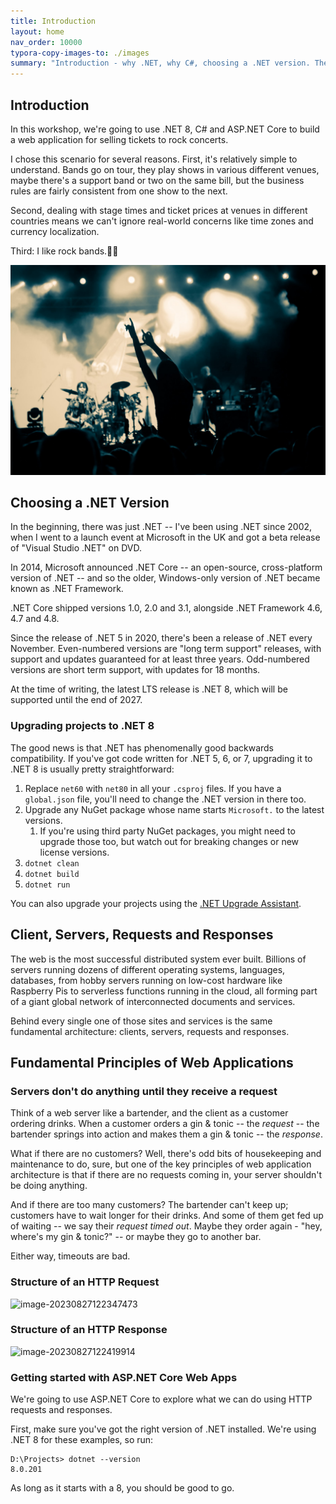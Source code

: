```yaml
---
title: Introduction
layout: home
nav_order: 10000
typora-copy-images-to: ./images
summary: "Introduction - why .NET, why C#, choosing a .NET version. The scenario: selling tickets for rock concerts."
---
```


## Introduction

In this workshop, we're going to use .NET 8, C# and ASP.NET Core to build a web application for selling tickets to rock concerts.

I chose this scenario for several reasons. First, it's relatively simple to understand. Bands go on tour, they play shows in various different venues, maybe there's a support band or two on the same bill, but the business rules are fairly consistent from one show to the next.

Second, dealing with stage times and ticket prices at venues in different countries means we can't ignore real-world concerns like time zones and currency localization.

Third: I like rock bands.🤘🏼

![shutterstock_676097989_1080p](images/shutterstock_676097989_1080p.jpg)

## Choosing a .NET Version

In the beginning, there was just .NET -- I've been using .NET since 2002, when I went to a launch event at Microsoft in the UK and got a beta release of "Visual Studio .NET" on DVD.

In 2014, Microsoft announced .NET Core -- an open-source, cross-platform version of .NET -- and so the older, Windows-only version of .NET became known as .NET Framework.

.NET Core shipped versions 1.0, 2.0 and 3.1, alongside .NET Framework 4.6, 4.7 and 4.8.

Since the release of .NET 5 in 2020, there's been a release of .NET every November. Even-numbered versions are "long term support" releases, with support and updates guaranteed for at least three years. Odd-numbered versions are short term support, with updates for 18 months.

At the time of writing, the latest LTS release is .NET 8, which will be supported until the end of 2027.

### Upgrading projects to .NET 8

The good news is that .NET has phenomenally good backwards compatibility. If you've got code written for .NET 5, 6, or 7, upgrading it to .NET 8 is usually pretty straightforward:

1. Replace `net60` with `net80` in all your `.csproj` files. If you have a `global.json` file, you'll need to change the .NET version in there too.
2. Upgrade any NuGet package whose name starts `Microsoft.` to the latest versions.
   1. If you're using third party NuGet packages, you might need to upgrade those too, but watch out for breaking changes or new license versions.
3. `dotnet clean`
4. `dotnet build`
5. `dotnet run`

You can also upgrade your projects using the [.NET Upgrade Assistant](https://dotnet.microsoft.com/en-us/platform/upgrade-assistant).

## Client, Servers, Requests and Responses

The web is the most successful distributed system ever built. Billions of servers running dozens of different operating systems, languages, databases, from hobby servers running on low-cost hardware like Raspberry Pis to serverless functions running in the cloud, all forming part of a giant global network of interconnected documents and services.

Behind every single one of those sites and services is the same fundamental architecture: clients, servers, requests and responses.

## Fundamental Principles of Web Applications

### Servers don't do anything until they receive a request

Think of a web server like a bartender, and the client as a customer ordering drinks. When a customer orders a gin & tonic -- the *request* -- the bartender springs into action and makes them a gin & tonic -- the *response*.

What if there are no customers? Well, there's odd bits of housekeeping and maintenance to do, sure, but one of the key principles of web application architecture is that if there are no requests coming in, your server shouldn't be doing anything. 

And if there are too many customers? The bartender can't keep up; customers have to wait longer for their drinks. And some of them get fed up of waiting -- we say their *request timed out*. Maybe they order again - "hey, where's my gin & tonic?" -- or maybe they go to another bar.

Either way, timeouts are bad.

### Structure of an HTTP Request

![image-20230827122347473](D:\Projects\github\ursatile\mwnet\images\image-20230827122347473-1697208781995-1.png)

### Structure of an HTTP Response

![image-20230827122419914](D:\Projects\github\ursatile\mwnet\images\image-20230827122419914-1697208781996-2.png)

### Getting started with ASP.NET Core Web Apps

We're going to use ASP.NET Core to explore what we can do using HTTP requests and responses.

First, make sure you've got the right version of .NET installed. We're using .NET 8 for these examples, so run:

```
D:\Projects> dotnet --version
8.0.201
```

As long as it starts with a 8, you should be good to go.

